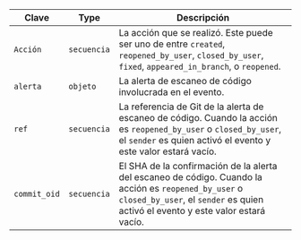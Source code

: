 | Clave        | Type        | Descripción                                                                                                                                                                               |
| ------------ | ----------- | ----------------------------------------------------------------------------------------------------------------------------------------------------------------------------------------- |
| `Acción`     | `secuencia` | La acción que se realizó. Este puede ser uno de entre `created`, `reopened_by_user`, `closed_by_user`, `fixed`, `appeared_in_branch`, o `reopened`.                                       |
| `alerta`     | `objeto`    | La alerta de escaneo de código involucrada en el evento.                                                                                                                                  |
| `ref`        | `secuencia` | La referencia de Git de la alerta de escaneo de código. Cuando la acción es `reopened_by_user` o `closed_by_user`, el `sender` es quien activó el evento y este valor estará vacío.       |
| `commit_oid` | `secuencia` | El SHA de la confirmación de la alerta del escaneo de código. Cuando la acción es `reopened_by_user` o `closed_by_user`, el `sender` es quien activó el evento y este valor estará vacío. |
